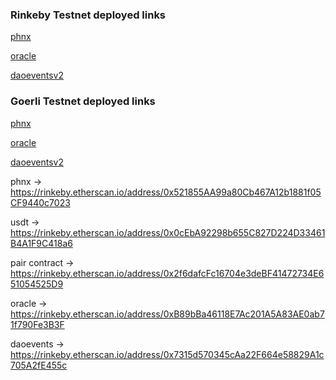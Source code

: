 ### Rinkeby Testnet deployed links

[phnx](https://rinkeby.etherscan.io/address/0xfe1b6ABc39E46cEc54d275efB4b29B33be176c2A)

[oracle](https://rinkeby.etherscan.io/address/0x570c60deb26Ec72F74f2c917f767070F0b27f674)

<!-- previous contract -> [daoeventsv2](https://rinkeby.etherscan.io/address/0x7291f72f8E2B29D2c56f2F5B811487587701dC8b) -->

[daoeventsv2](https://rinkeby.etherscan.io/address/0x4FB4443f1B465270BeCcaaD1af259c6207d63c9e)

### Goerli Testnet deployed links

[phnx](https://goerli.etherscan.io/address/0x6b1f007951d77dfe220b2ad010c8f5cd27231158)

[oracle](https://goerli.etherscan.io/address/0xd68c6345f969603500f14A648Ad35d02B45729c7)

[daoeventsv2](https://goerli.etherscan.io/address/0x74695CEF506d042004f4ebf035447dbA6D9Fd416)

<!-- Rinkeby usdt and phnx new contracts -->

phnx ->
https://rinkeby.etherscan.io/address/0x521855AA99a80Cb467A12b1881f05CF9440c7023

usdt ->
https://rinkeby.etherscan.io/address/0x0cEbA92298b655C827D224D33461B4A1F9C418a6

pair contract ->
https://rinkeby.etherscan.io/address/0x2f6dafcFc16704e3deBF41472734E651054525D9

oracle ->
https://rinkeby.etherscan.io/address/0xB89bBa46118E7Ac201A5A83AE0ab71f790Fe3B3F

daoevents ->
https://rinkeby.etherscan.io/address/0x7315d570345cAa22F664e58829A1c705A2fE455c
